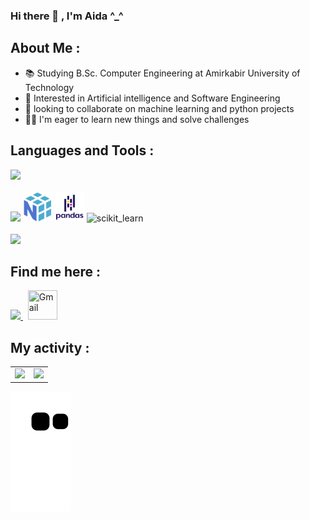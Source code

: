 ### Hi there 👋 , I'm Aida ^_^

## About Me : 

- 📚 Studying B.Sc. Computer Engineering at Amirkabir University of Technology 
- 🔭 Interested in Artificial intelligence and Software Engineering 
- 🌱 looking to collaborate on machine learning and python projects
- 👨‍💻 I'm eager to learn new things and solve challenges 


## Languages and Tools : 

<p align="left">
   <img src="https://skillicons.dev/icons?i=python,java,c,cpp" /><br><br>
   <img src="https://skillicons.dev/icons?i=tensorflow" />
   <img src="https://github.com/devicons/devicon/blob/master/icons/numpy/numpy-original.svg" title="Numpy" alt="Numpy" width="47" height="47"/>
   <img src="https://github.com/devicons/devicon/blob/master/icons/pandas/pandas-original-wordmark.svg" alt="pandas" width="47" height="47"/>      
   <img src="https://upload.wikimedia.org/wikipedia/commons/0/05/Scikit_learn_logo_small.svg" alt="scikit_learn" width="47" height="47"/><br><br>
   <img src="https://skillicons.dev/icons?i=mysql,linux,git" /><br>
</p> 


## Find me here : 

<p align="left">
   <a href="https://www.linkedin.com/in/zahra-mobli-3b0865255">
      <img src="https://skillicons.dev/icons?i=linkedin" />
   </a>&nbsp;
   <a href="mailto:aidaw.mobli@gmail.com">
     <img src="https://edent.github.io/SuperTinyIcons/images/svg/gmail.svg" width="47" height="47" title="Gmail" /><br>
   </a>
</p>


## My activity : 

<center>
   <table >
       <tr>
           <td>
               <img src="https://github-readme-streak-stats.herokuapp.com/?user=aidawm&theme=dracula" /><br />
           </td>
           <td>
               <img src="https://github-readme-stats.vercel.app/api/top-langs/?username=aidawm&layout=compact&hide_border=true&theme=dracula&langs_count=6"/>
           </td>
       </tr>
   </table>
</center>

![snake svg](https://github.com/aidawm/aidawm/blob/output/github-contribution-grid-snake.svg)
